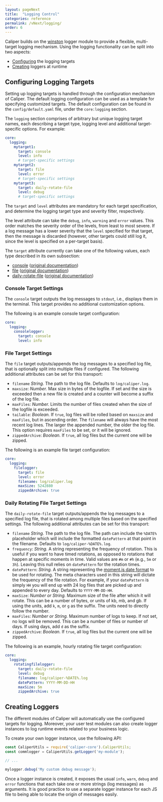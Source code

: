 ```yaml
---
layout: pageNext
title:  "Logging Control"
categories: reference
permalink: /vNext/logging/
order: 6
---
```


Caliper builds on the [winston](https://github.com/winstonjs/winston) logger module to provide a flexible, multi-target logging mechanism. Using the logging functionality can be split into two aspects:

* [Configuring](#configuring-logging-targets) the logging targets
* [Creating](#creating-loggers) loggers at runtime

## Configuring Logging Targets

Setting up logging targets is handled through the configuration mechanism of Caliper. The default logging configuration can be used as a template for specifying customized targets. The default configuration can be found in the `config/default.yaml` file, under the `core:logging` section.

The `logging` section comprises of arbitrary but unique logging target names, each describing a target type, logging level and additional target-specific options. For example: 

```yaml
core:
  logging:
    mytarget1:
      target: console
      level: info
      # target-specific settings
    mytarget2:
      target: file
      level: error
      # target-specific settings
    mytarget3:
      target: daily-rotate-file
      level: debug
      # target-specific settings
```

The `target` and `level` attributes are mandatory for each target specification, and determine the logging target type and severity filter, respectively.

The level attribute can take the `debug`, `info`, `warning` and `error` values. This order matches the severity order of the levels, from least to most severe. If a log message has a lower severity that the `level` specified for that target, then the message is discarded (however, other targets could still log it, since the level is specified on a per-target basis).

The `target` attribute currently can take one of the following values, each type described in its own subsection:
* [console](#console-target-settings) ([original documentation](https://github.com/winstonjs/winston/blob/master/docs/transports.md#console-transport))
* [file](#file-target-settings) ([original documentation](https://github.com/winstonjs/winston/blob/master/docs/transports.md#file-transport))
* [daily-rotate-file](#daily-rotating-file-target-settings) ([original documentation](https://github.com/winstonjs/winston-daily-rotate-file#options))

### Console Target Settings

The `console` target outputs the log messages to `stdout`, i.e., displays them in the terminal. This target provides no additional customization options.

The following is an example console target configuration:
```yaml
core:
  logging:
    consolelogger:
      target: console
      level: info
```

### File Target Settings

The `file` target outputs/appends the log messages to a specified log file, that is optionally split into multiple files if configured. The following additional attributes can be set for this transport:
* `filename` _String._ The path to the log file. Defaults to `log/caliper.log`.
* `maxsize`: _Number._ Max size in bytes of the logfile. If set and the size is exceeded then a new file is created and a counter will become a suffix of the log file.
* `maxFiles`: _Number._ Limits the number of files created when the size of the logfile is exceeded.
* `tailable`: _Boolean._ If `true`, log files will be rolled based on `maxsize` and `maxFiles`, but in ascending order. The `filename` will always have the most recent log lines. The larger the appended number, the older the log file. This option requires `maxFiles` to be set, or it will be ignored.
* `zippedArchive`: _Boolean._ If `true`, all log files but the current one will be zipped.

The following is an example file target configuration:
```yaml
core:
  logging:
    filelogger:
      target: file
      level: error
      filename: log/caliper.log
      maxSize: 5242880
      zippedArchive: true
```

### Daily Rotating File Target Settings

The `daily-rotate-file` target outputs/appends the log messages to a specified log file, that is rotated among multiple files based on the specified settings. The following additional attributes can be set for this transport:
* `filename` _String._ The path to the log file. The path can include the `%DATE%` placeholder which will include the formatted `datePattern` at that point in the filename. Defaults to `log/caliper-%DATE%.log`.
* `frequency`: _String._ A string representing the frequency of rotation. This is useful if you want to have timed rotations, as opposed to rotations that happen at specific moments in time. Valid values are `#m` or `#h` (e.g., `5m` or `3h`). Leaving this null relies on `datePattern` for the rotation times.
* `datePattern`: _String._ A string representing the [moment.js date format](http://momentjs.com/docs/#/displaying/format/) to be used for rotating. The meta characters used in this string will dictate the frequency of the file rotation. For example, if your `datePattern` is simply `HH` you will end up with 24 log files that are picked up and appended to every day. Defaults to `YYYY-MM-DD-HH`.
* `maxSize`: _Number or String._ Maximum size of the file after which it will rotate. This can be a number of bytes, or units of kb, mb, and gb. If using the units, add `k`, `m`, or `g` as the suffix. The units need to directly follow the number.
* `maxFiles`: _Number or String._ Maximum number of logs to keep. If not set, no logs will be removed. This can be a number of files or number of days. If using days, add `d` as the suffix.
* `zippedArchive`: _Boolean._ If `true`, all log files but the current one will be zipped.

The following is an example, hourly rotating file target configuration:
```yaml
core:
  logging:
    rotatingfilelogger:
      target: daily-rotate-file
      level: debug
      filename: log/caliper-%DATE%.log
      datePattern: YYYY-MM-DD-HH
      maxSize: 5m
      zippedArchive: true
```

## Creating Loggers

The different modules of Caliper will automatically use the configured targets for logging. Moreover, your user test modules can also create logger instances to log runtime events related to your business logic.

To create your own logger instance, use the following API:

```js
const CaliperUtils = require('caliper-core').CaliperUtils;
const commlogger = CaliperUtils.getLogger('my-module');

// ...

mylogger.debug('My custom debug message');
```

Once a logger instance is created, it exposes the usual `info`, `warn`, `debug` and `error` functions that each take one or more strings (log messages) as arguments. It is good practice to use a separate logger instance for each JS file to being able to locate the origin of messages easily.